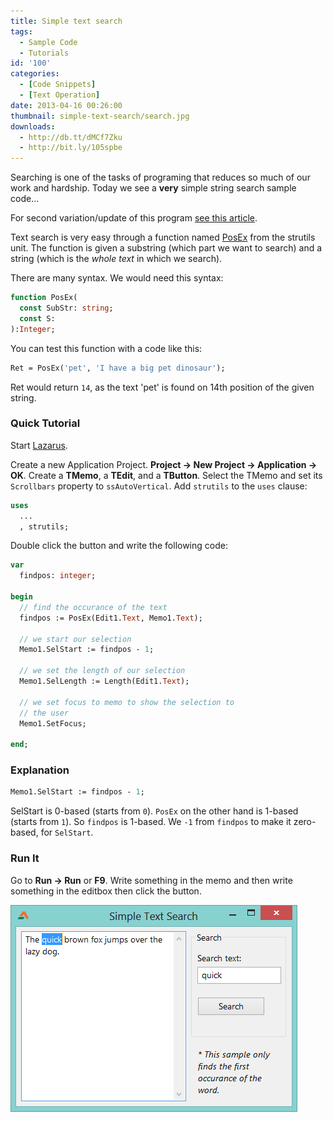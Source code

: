 ```yaml
---
title: Simple text search
tags:
  - Sample Code
  - Tutorials
id: '100'
categories:
  - [Code Snippets]
  - [Text Operation]
date: 2013-04-16 00:26:00
thumbnail: simple-text-search/search.jpg
downloads:
  - http://db.tt/dMCf7Zku
  - http://bit.ly/105spbe
---
```


Searching is one of the tasks of programing that reduces so much of our work and hardship. Today we see a **very** simple string search sample code...
<!-- more -->

For second variation/update of this program [see this article](http://lazplanet.blogspot.com/2013/04/search-text-all-words.html).

Text search is very easy through a function named [PosEx](http://www.freepascal.org/docs-html/rtl/strutils/posex.html) from the strutils unit. The function is given a substring (which part we want to search) and a string (which is the _whole text_ in which we search).

There are many syntax. We would need this syntax:

```pascal
function PosEx(
  const SubStr: string;
  const S:
):Integer;
```

You can test this function with a code like this:

```pascal
Ret = PosEx('pet', 'I have a big pet dinosaur');
```

Ret would return `14`, as the text 'pet' is found on 14th position of the given string.


### Quick Tutorial

Start [Lazarus](https://lazarus-ide.org).

Create a new Application Project. **Project -> New Project -> Application -> OK**.
Create a **TMemo**, a **TEdit**, and a **TButton**. Select the TMemo and set its `Scrollbars` property to `ssAutoVertical`.
Add `strutils` to the `uses` clause:

```pascal
uses
  ...
  , strutils;
```

Double click the button and write the following code:

```pascal
var
  findpos: integer;

begin
  // find the occurance of the text
  findpos := PosEx(Edit1.Text, Memo1.Text);

  // we start our selection
  Memo1.SelStart := findpos - 1;

  // we set the length of our selection
  Memo1.SelLength := Length(Edit1.Text);

  // we set focus to memo to show the selection to
  // the user
  Memo1.SetFocus;

end;
```


### Explanation

```pascal
Memo1.SelStart := findpos - 1;
```

SelStart is 0-based (starts from `0`). `PosEx` on the other hand is 1-based (starts from `1`). So `findpos` is 1-based. We `-1` from `findpos` to make it zero-based, for `SelStart`.


### Run It

Go to **Run -> Run** or **F9**. Write something in the memo and then write something in the editbox then click the button.


![](simple-text-search/Simple-text-search-lazarus.gif)
